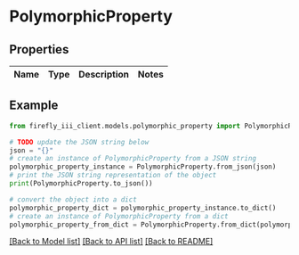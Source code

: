 # PolymorphicProperty


## Properties

Name | Type | Description | Notes
------------ | ------------- | ------------- | -------------

## Example

```python
from firefly_iii_client.models.polymorphic_property import PolymorphicProperty

# TODO update the JSON string below
json = "{}"
# create an instance of PolymorphicProperty from a JSON string
polymorphic_property_instance = PolymorphicProperty.from_json(json)
# print the JSON string representation of the object
print(PolymorphicProperty.to_json())

# convert the object into a dict
polymorphic_property_dict = polymorphic_property_instance.to_dict()
# create an instance of PolymorphicProperty from a dict
polymorphic_property_from_dict = PolymorphicProperty.from_dict(polymorphic_property_dict)
```
[[Back to Model list]](../README.md#documentation-for-models) [[Back to API list]](../README.md#documentation-for-api-endpoints) [[Back to README]](../README.md)


